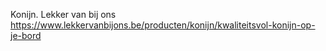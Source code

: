 Konijn. Lekker van bij ons https://www.lekkervanbijons.be/producten/konijn/kwaliteitsvol-konijn-op-je-bord
